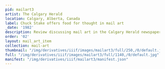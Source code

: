 ```yaml
---
pid: mailart3
artist: The Calgary Herald
location: Calgary, Alberta, Canada
label: Chuck Stake offers food for thought in mail art
_date: '1982'
description: Review discussing mail art in the Calgary Herald newspaper.
order: '02'
layout: mail_art_item
collection: mail-art
thumbnail: "/img/derivatives/iiif/images/mailart3/full/250,/0/default.jpg"
full: "/img/derivatives/iiif/images/mailart3/full/1140,/0/default.jpg"
manifest: "/img/derivatives/iiif/mailart3/manifest.json"
---
```

